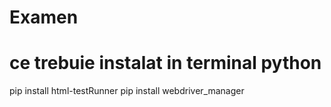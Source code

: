 # Examen

# ce trebuie instalat in terminal python
pip install html-testRunner
pip install webdriver_manager
